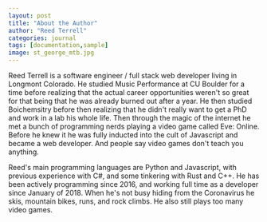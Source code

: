 ```yaml
---
layout: post
title: "About the Author"
author: "Reed Terrell"
categories: journal
tags: [documentation,sample]
image: st_george_mtb.jpg
---
```


Reed Terrell is a software engineer / full stack web developer living in Longmont Colorado. He studied Music Performance at CU Boulder for a time before realizing
that the actual career opportunities weren't so great for that being that he was already burned out after a year. He then studied Boichemsitry before
then realizing that he didn't really want to get a PhD and work in a lab his whole life. Then through the magic of the internet he met a bunch of programming
nerds playing a video game called Eve: Online. Before he knew it he was fully inducted into the cult of Javascript and became a web developer. And people say
video games don't teach you anything.

Reed's main programming languages are Python and Javascript, with previous experience with C#, and some tinkering with Rust and C++. He has been actively programming
since 2016, and working full time as a developer since January of 2018. When he's not busy hiding from the Coronavirus he skis, mountain bikes, runs, and rock climbs.
He also still plays too many video games.
